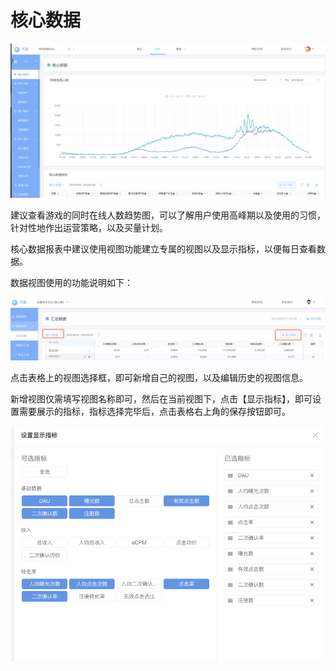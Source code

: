 # 核心数据

![](../../.gitbook/assets/image%20%2867%29.png)

建议查看游戏的同时在线人数趋势图，可以了解用户使用高峰期以及使用的习惯，针对性地作出运营策略，以及买量计划。

核心数据报表中建议使用视图功能建立专属的视图以及显示指标，以便每日查看数据。

数据视图使用的功能说明如下：

![](../../.gitbook/assets/image%20%28157%29.png)

点击表格上的视图选择框，即可新增自己的视图，以及编辑历史的视图信息。

新增视图仅需填写视图名称即可，然后在当前视图下，点击【显示指标】，即可设置需要展示的指标，指标选择完毕后，点击表格右上角的保存按钮即可。

![](../../.gitbook/assets/image%20%2877%29.png)

## 

